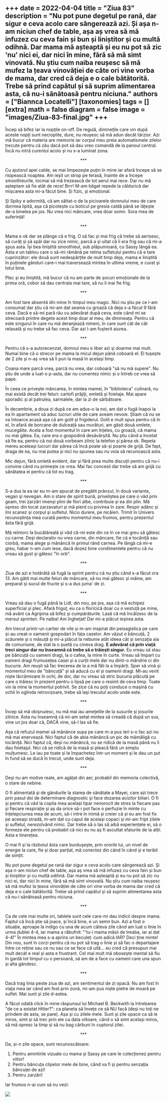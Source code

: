 
+++
date = 2022-04-04
title = "Ziua 83"
description = "Nu pot pune degetul pe rană, dar sigur e ceva acolo care sângerează azi. Și așa n-am niciun chef de table, așa aș vrea să mă infuzez cu ceva fain și bun și liniștitor și cu multă odihnă. Dar mama mă așteaptă și eu nu pot să zic 'nu' nici ei, dar nici în mine, fără să mă simt vinovată. Nu știu cum naiba reușesc să mă mufez la țeava vinovăției de câte ori vine vorba de mama, dar cred că deja e o cale bătătorită. Trebe să prind capătul și să suprim alimentarea asta, că nu-i sănătoasă pentru niciuna."
authors = ["Biannca Locatelli"]
[taxonomies]
tags = []
[extra]
math = false
diagram = false
image = "images/Ziua-83-final.jpg"
+++
---

Încep să bifez iar la nopțile on-off. De regulă, diminețile care vin după aceste nopți sunt necioplite, dure, nu reușesc să mă adun decât târzior. Azi mă bucur că materia are memorie iar corpul meu preia automatismele zilelor trecute pentru că zău dacă pot să dau vreo comandă de la panoul central. Încă nu intră curentul acolo și nu s-a luminat zona.

<p style="text-align: center;">***</p>

Cu ajutorul apei calde, se mai limpezește puțin în mine iar afară începe să se risipească noaptea. Am ieșit un strop pe terasă, înainte de a începe smoothieurile, tocmai să mă trezească de tot aerul mai rece. Dar nu mă așteptam să fie atât de rece! Brrr! M-am băgat repede la căldurică dar mișcarea asta mi-a făcut bine. Și fizic, și emoțional.

Și Spiky e adormită, că am săltat-o de la picioarele domnului meu de care dormea lipită, așa că picotește cu boticul pe gresia caldă până se lățește de-a binelea pe jos. Nu vrea nici mâncare, vrea doar somn. Sora mea de suferință!

<p style="text-align: center;">***</p>

Mama e ok dar se plânge că e frig. O să fac și mai frig că trebe să aerisesc, să curăț și să spăl dar nu zice nimic, parcă a și uitat că îi era frig sau că mi-a spus asta. Își bea liniștită smoothieul, sub plăpumioară, cu Sassy lângă ea. Ăsta e un tablou care o să-mi rămână pe retina sufletului pentru că e tare cuprinzător: ele două sunt nedespărțite de mult timp deja, mama e liniștită în puținele gânduri care-i mai traversează mintea în ultima vreme, e curat și totul bine.

Plec și eu liniștită, mă bucur că nu am parte de șocuri emoționale de la prima oră, cobor să dau centrala mai tare, să nu îi mai fie frig.

<p style="text-align: center;">***</p>

Am fost tare absentă din mine în timpul meu magic. Nici nu știu pe ce l-am consumat dar știu că mi-am dat seama cu groază că deja s-a făcut 9 fără ceva. Dacă e să-mi pară rău cu adevărat după ceva, este când mi se strecoară printre degete acest timp doar al meu, de dimineața. Pentru că este singurul în care nu mă deranjează nimeni, în care sunt cât de cât relaxată și nu trebe să fac ceva. Dar azi l-am fușterit aiurea..

<p style="text-align: center;">***</p>

Pentru că s-a autorecenzat, domnul meu e liber azi și doarme mai mult. Numai bine că o strecor pe mama la micul dejun până coboară el. El tușește de 2 zile și n-aș vrea să îi pun la masă în același timp.

Coana mare parcă vrea, parcă nu vrea, dar coboară "să nu mă supere". Nu știu de unde a luat-o p-asta, dar nu comentez nimic și o întreb ce vrea să pape.

În ceea ce privește mâncarea, în mintea mamei, în "biblioteca" culinară, nu mai există decât trei feluri: cartofi prăjiți, omletă și foietaje. Mai apare sporadic și al patrulea, sarmalele, dar la zi de sărbătoare.

În decembrie, a doua zi după ce am adus-o la noi, am dat o fugă înapoi la ea în apartament să aduc lucruri utile de care aveam nevoie. Știam că nu se va întoarce acasă așa că am golit și frigiderul. Golit e mult spus pentru că în el, în afară de borcane de dulceață sau murături, am găsit două omlete, mucegăite. Acela a fost momentul în care am înțeles, cu groază, că mama nu mai gătea. Ea, care era o gospodină desăvârșită. Nu știu când a încetat să fie ea, pentru că noi două vorbeam zilnic la telefon și părea ok. Repeta mereu aceleași lucruri dar părea că încă poate să-și poarte de grijă. De fapt, draga de ea, nu mai putea și nici nu spunea sau nu voia să recunoască asta.

Mic dejun, fără omletă evident, dar și fără prea multe discuții pentru că nu-i convine când nu primește ce vrea. Mai fac concesii dar trebe să am grijă cu sănătatea ei pentru că tot eu trag.

<p style="text-align: center;">***</p>

S-a dus la ea iar eu m-am apucat de pregătit prânzul, în două variante, vegan și nevegan. Am o stare de spirit bună, priveliștea pe care o văd prin geam, trei zarzări imenși plini de flori albe, contribuie și ea din plin. Mă opresc din tocat zarzavaturi și mă pierd cu privirea în zare. Respir adânc și îmi scanez și corpul și sufletul. Nicio durere, pe nicăieri. Trimit în Univers recunoștința mea curată pentru momentul meu frumos, pentru prezentul ăsta fără grijă.

Mă reîntorc la bucătăreală și văd că-mi este din ce în ce mai greu să gătesc cu carne. Deși declarativ nu vrea carne, din mâncare, fie că e tocăniță sau ciorbă, mama alege și mănâncă în primul rând carnea. Pe lângă că mi-e greu, habar n-am cum iese, dacă dozez bine condimentele pentru că nu vreau să gust și gătesc "în orb".

<p style="text-align: center;">***</p>

Ziua de azi e hotărâtă să fugă la sprint pentru că nu știu când s-a făcut ora 13. Am gătit mai multe feluri de mâncare, să nu mai gătesc și mâine, am preparat și sucul de fructe și s-a dus juma' de zi.

<p style="text-align: center;">***</p>

Vreau să dau o fugă până la Lidl, din nou, pe jos, așa că mă echipez superficial și plec. Afară friguț, eu ca o floricică doar cu o vestuță pe mine, mă avânt ca Agripina să bifez și cumpărăturile. Lasă că mă încălzesc de la mersul sprinten. Pe naiba! Am înghețat! Dar mi-a plăcut ieșirea asta.

Am trecut printr-un cartier de vile și m-am inspirat din peisagistica pe care și-au creat-o oamenii gospodari în fața caselor. Am văzut o băncuță, 2 scăunele și o măsuță și mi-a plăcut la nebunie atât ideea cât și senzația aia de comuniune, de stat la o șuetă cu cineva drag. **E adevărat că prin viață treci singur dar nu înseamnă că trebe să o trăiești singur.** Eu vreau să stau pe băncuță cu oameni dragi, la o cafea, la mine în curte. Vreau să împart cu oameni dragi frumusețea casei și a curții mele dar nu dintr-o mândrie ci din bucurie. Am reușit să fac trecerea de la a mă făli la a împărți. Sper să vină și momentul meu de "băncuță" și să aducă cu el și oamenii dragi. Mi-au venit niște lăcrămioare în ochi, de dor, dar nu vreau să stric bucuria plăcută pe care o trăiesc în prezent pentru o lipsă pe care o resimt de ceva timp. Toate vin la mine la momentul potrivit. Se zice că nu poți conduce o mașină cu ochii în oglinda retrovizoare, trebe să lași trecutul acolo unde este.

<p style="text-align: center;">***</p>

Încep să mă obișnuiesc, nu mă mai iau amețelile de la susurile și josurile zilnice. Asta nu înseamnă că mi-am setat mintea să creadă că după un sus, vine un jos doar că, DACĂ vine, să-l las să fie.

Așa că refuzul mamei să mănânce supa pe care m-a pus ieri s-o fac azi nu mă mai enervează. Nici faptul că de abia mănâncă un pic de mămăligă cu tocăniță. Nici faptul că, deși nu mănâncă, nu se ridică de la masă până nu îi dau foietajul. Nici că se ridică de la masă și pleacă fără un simplu mulțumesc. Le iau pe toate și le împachetez într-un moment și le dau un șut în fund să se ducă în trecut, unde sunt deja.

<p style="text-align: center;">***</p>

Deși nu am motive reale, am agățat din aer, probabil din memoria colectivă, o stare de nebine.

O fi alimentată și de gândurile la starea de sănătate a Mayei, care azi trece prin pasul doi de determinare diagnostic și face dozarea acizilor biliari. O fi și pentru că văd la copila mea același tipar nenorocit de stres la fiecare pas și fiecare respirație și aș da orice să-i pot face o perfuzie în minte cu înțelepciunea mea de acum, să-i intre în inimă și creier că și eu am fost fix pe aceeași stradă, m-am dat cu capul de aceiași copaci și mi-am fript zilele și sufletul, nerezolvând nimic. Dar trebe să o las să aibă experiențele ei, să o formeze ele pentru că probabil că nici eu nu aș fi ascultat sfaturile de la alții. Asta e tinerețea.

O mai fi și la războiul ăsta care burdușește, prin ororile lui, un nivel de energie la care, fie și doar parțial, mă conectez din când în când și e teribil de simțit.

Nu pot pune degetul pe rană dar sigur e ceva acolo care sângerează azi. Și așa n-am niciun chef de table, așa aș vrea să mă infuzez cu ceva fain și bun și liniștitor și cu multă odihnă. Dar mama mă așteaptă și eu nu pot să zic nu nici ei, dar nici în mine, fără să mă simt vinovată. Nu știu cum naiba reușesc să mă mufez la țeava vinovăției de câte ori vine vorba de mama dar cred că deja e o cale bătătorită. Trebe să prind capătul și să suprim alimentarea asta că nu-i sănătoasă pentru niciuna.

<p style="text-align: center;">***</p>

Ca de cele mai multe ori, tablele sunt cele care-mi dau indicii despre mama. Faptul că încă știe să joace, și încă bine, e un semn bun. Azi a fost o situație, aproape la indigo cu una de acum câteva zile când am luat o linie în urma dublei 4-4, iar mama a răbufnit: "'tu-i mama măsii de treaba, iar ai dat 4-4!" În mintea mea s-a aprins un beculeț: cum adică IAR? Deci ține minte! Din nou, sunt în corzi pentru că nu pot să trag o linie și să fac o departajare între ce reține sau ce nu sau ce se face că uită… eu cred că presupun mai mult decât e real și asta e frustrant. Cel mai mult mă obosește mental să fiu în gardă tot timpul cu o persoană, să am de a face cu oameni care una spun și alta gândesc.

<p style="text-align: center;">***</p>

Dacă trag linia peste ziua de azi, am sentimentul de zi opacă. Nu am fost în viața mea iar când am fost prin zonă, mi-am pus niște pietre de moară pe suflet. Mai sunt și zile d-astea.

A făcut odată click în mine răspunsul lui Michael B. Beckwith la întrebarea "de ce a existat Hitler?": ca planeta să învețe ce să NU facă (deși nu toți ne prindem de asta, se pare). Așa și cu zilele mele. Sunt și zile opace ca să le miros, simt și să trec prin ele ca data viitoare, când o să simt același miros, să mă opresc la timp și să nu bag cărbuni în cuptorul zilei.

<p style="text-align: center;">***</p>

Da, și-n zile opace, sunt recunoscătoare:

1. Pentru amintirile vizuale cu mama și Sassy pe care le colecționez pentru viitor!
2. Pentru băncuța clipelor mele de bine, când va fi și pentru senzația băncuței de azi!
3. Pentru zarzări!

Iar frumos n-ai cum să nu vezi:

<div class="flex justify-center">
  <img src="images/ziua-83.jpeg" />
</div>
